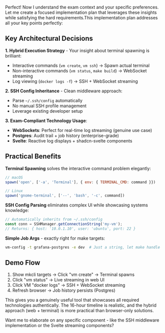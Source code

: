 Perfect! Now I understand the exam context and your specific preferences. Let me create a focused implementation plan that leverages these insights while satisfying the hard requirements.This implementation plan addresses all your key points perfectly:

## Key Architectural Decisions

**1. Hybrid Execution Strategy** - Your insight about terminal spawning is brilliant:
- Interactive commands (`vm create`, `vm ssh`) → Spawn actual terminal
- Non-interactive commands (`vm status`, `make build`) → WebSocket streaming
- Log viewing (`docker logs -f`) → SSH + WebSocket streaming

**2. SSH Config Inheritance** - Clean middleware approach:
- Parse `~/.ssh/config` automatically
- No manual SSH profile management
- Leverage existing developer setup

**3. Exam-Compliant Technology Usage**:
- **WebSockets**: Perfect for real-time log streaming (genuine use case)
- **Postgres**: Audit trail + job history (enterprise-grade)
- **Svelte**: Reactive log displays + shadcn-svelte components

## Practical Benefits

**Terminal Spawning** solves the interactive command problem elegantly:
```javascript
// macOS
spawn('open', ['-a', 'Terminal'], { env: { TERMINAL_CMD: command }})

// Linux  
spawn('gnome-terminal', ['--', 'bash', '-c', command])
```

**SSH Config Parsing** eliminates complex UI while showcasing systems knowledge:
```javascript
// Automatically inherits from ~/.ssh/config
const conn = SSHManager.getConnectionString('my-vm');
// Returns: { host: '10.0.1.10', user: 'ubuntu', port: 22 }
```

**Simple Job Args** - exactly right for make targets:
```bash
vm-config -t grafana-postgres -e dev  # Just a string, let make handle validation
```

## Demo Flow
1. Show mkcli targets → Click "vm create" → Terminal spawns
2. Click "vm status" → Live streaming in web UI
3. Click VM "docker logs" → SSH + WebSocket streaming
4. Refresh browser → Job history persists (Postgres)

This gives you a genuinely useful tool that showcases all required technologies authentically. The 16-hour timeline is realistic, and the hybrid approach (web + terminal) is more practical than browser-only solutions.

Want me to elaborate on any specific component - like the SSH middleware implementation or the Svelte streaming components?